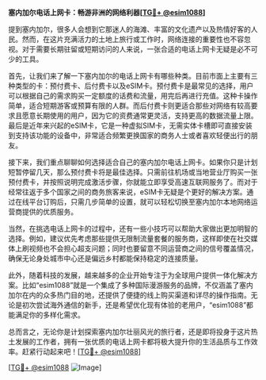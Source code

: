 **塞内加尔电话上网卡：畅游非洲的网络利器[[TG💪+ @esim1088](https://t.me/s/esim1088)]**

提到塞内加尔，很多人会想到它那迷人的海滩、丰富的文化遗产以及热情好客的人民。然而，在这片充满活力的土地上旅行或工作时，网络连接的重要性也不容忽视。对于需要长期驻留或短期访问的人来说，一张合适的电话上网卡无疑是必不可少的工具。

首先，让我们来了解一下塞内加尔的电话上网卡有哪些种类。目前市面上主要有三种类型的卡：预付费卡、后付费卡以及eSIM卡。预付费卡是最常见的选择，用户可以根据自己的需求购买一定额度的话费和流量，用完后再进行充值。这种卡操作简单，适合短期游客或预算有限的人群。而后付费卡则更适合那些对网络有较高要求且愿意长期使用的用户，因为它的资费通常更灵活，支持更高的数据流量上限。最后是近年来兴起的eSIM卡，它是一种虚拟SIM卡，无需实体卡槽即可直接安装到支持该功能的设备中，非常适合频繁更换国家的商务人士或者喜欢轻便出行的朋友。

接下来，我们重点聊聊如何选择适合自己的塞内加尔电话上网卡。如果你只是计划短暂停留几天，那么预付费卡将是最佳选择。只需前往机场或当地营业厅购买一张预付费卡，并按照说明完成激活步骤，你就能立即享受高速互联网服务了。而对于经常往返于多个国家之间的商务旅客来说，eSIM卡无疑是个更好的解决方案。通过在线平台订购后，只需几步简单的设置，就可以轻松切换至塞内加尔本地网络运营商提供的优质服务。

当然，在挑选电话上网卡的过程中，还有一些小技巧可以帮助大家做出更加明智的选择。例如，建议优先考虑那些提供无限制流量套餐的服务商，这样即使在社交媒体上刷视频也不会担心超支问题；同时也要留意不同运营商之间的信号覆盖情况，确保无论身处城市中心还是偏远乡村都能保持稳定的连接质量。

此外，随着科技的发展，越来越多的企业开始专注于为全球用户提供一体化解决方案。比如“esim1088”就是一个集成了多种国际漫游服务的品牌，不仅涵盖了塞内加尔在内的众多热门目的地，还提供了便捷的线上购买渠道和详尽的操作指南。无论是初次尝试海外通信的新手，还是希望优化现有体验的老用户，“esim1088”都能满足你的多样化需求。

总而言之，无论你是计划探索塞内加尔壮丽风光的旅行者，还是即将投身于这片热土发展的工作者，拥有一张优质的电话上网卡都将极大提升你的生活品质与工作效率。赶紧行动起来吧！[[TG💪+ @esim1088](https://t.me/s/esim1088)]

[[TG💪+ @esim1088](https://t.me/s/esim1088) ![Image](https://i.postimg.cc/4NQfJmqS/Snipaste-2025-05-13-00-14-12.png)]